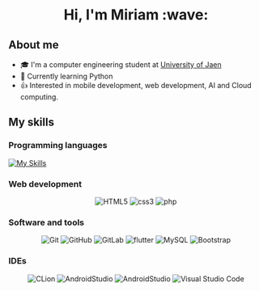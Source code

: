 <div align="center">
  <h1>Hi, I'm Miriam :wave: </h1>
</div>

## About me
- :mortar_board: I'm a computer engineering student at [University of Jaen](https://www.ujaen.es/)
- :snake: Currently learning Python 
- :+1: Interested in mobile development, web development, AI and Cloud computing.

## My skills

### Programming languages
[![My Skills](https://skillicons.dev/icons?i=cpp,c,py,java,dart)](https://skillicons.dev)

### Web development
<p align="center" >
  <img src="https://img.shields.io/badge/HTML5-E34F26?style=for-the-badge&logo=html5&logoColor=white" alt="HTML5"/> 
   <img src="https://img.shields.io/badge/CSS3-1572B6?style=for-the-badge&logo=css3&logoColor=white" alt="css3" /> 
  <img src="https://img.shields.io/badge/PHP-777BB4?style=for-the-badge&logo=php&logoColor=white" alt="php" /> 
</p>

### Software and tools
<p align="center">
  
  <img src="https://img.shields.io/badge/GIT-E44C30?style=for-the-badge&logo=git&logoColor=white" alt="Git" /> 
  <img src="https://img.shields.io/badge/GitHub-100000?style=for-the-badge&logo=github&logoColor=white" alt="GitHub" /> 
  <img src="https://img.shields.io/badge/GitLab-330F63?style=for-the-badge&logo=gitlab&logoColor=white" alt="GitLab" /> 
<img src="https://img.shields.io/badge/Flutter-02569B?style=for-the-badge&logo=flutter&logoColor=white" alt="flutter" />
  <img src="https://img.shields.io/badge/MySQL-00000F?style=for-the-badge&logo=mysql&logoColor=white" alt="MySQL"/>
   <img src="https://img.shields.io/badge/Bootstrap-563D7C?style=for-the-badge&logo=bootstrap&logoColor=white" alt="Bootstrap" /> 
</p>

### IDEs
<p align="center">
  <img src= "https://img.shields.io/badge/CLion-000000?style=for-the-badge&logo=clion&logoColor=white" alt="CLion" />
  <img src= "https://img.shields.io/badge/Android_Studio-3DDC84?style=for-the-badge&logo=android-studio&logoColor=white" alt="AndroidStudio"/>
  <img src= "http://img.shields.io/badge/-PHPStorm-181717?style=for-the-badge&logo=phpstorm&logoColor=white" alt="AndroidStudio" />
  <img src= "https://img.shields.io/badge/Visual_Studio_Code-0078D4?style=for-the-badge&logo=visual%20studio%20code&logoColor=white" alt="Visual Studio Code" / >
</p>

